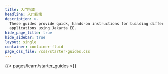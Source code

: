 ```yaml
---
title: 入门指南
headline: 入门指南
description: >-
  These guides provide quick, hands-on instructions for building different
  applications using Jakarta EE.
hide_page_title: true
hide_sidebar: true
layout: single
container: container-fluid
page_css_file: /css/starter-guides.css
---
```


{{< pages/learn/starter_guides >}}

